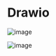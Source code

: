 # Drawio

![image](https://github.com/user-attachments/assets/b2c97314-5a06-4bc8-9b0d-8d8753546200)

![image](https://github.com/user-attachments/assets/2f80a275-ce66-4221-9aff-92beac1381d3)

